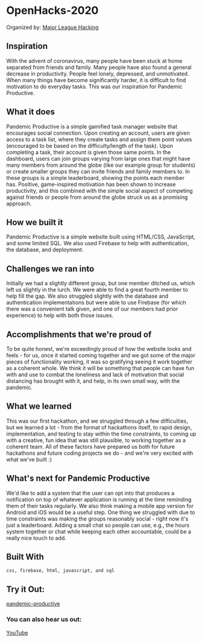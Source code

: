 # OpenHacks-2020
Organized by: [Major League Hacking](https://mlh.io/)

## Inspiration
With the advent of coronavirus, many people have been stuck at home separated from friends and family. Many people have also found a general decrease in productivity. People feel lonely, depressed, and unmotivated. When many things have become significantly harder, it is difficult to find motivation to do everyday tasks. This was our inspiration for Pandemic Productive.

## What it does
Pandemic Productive is a simple gamified task manager website that encourages social connection. Upon creating an account, users are given access to a task list, where they create tasks and assign them point values (encouraged to be based on the difficulty/length of the task). Upon completing a task, their account is given those same points. In the dashboard, users can join groups varying from large ones that might have many members from around the globe (like our example group for students) or create smaller groups they can invite friends and family members to. In these groups is a simple leaderboard, showing the points each member has. Positive, game-inspired motivation has been shown to increase productivity, and this combined with the simple social aspect of competing against friends or people from around the globe struck us as a promising approach.

## How we built it
Pandemic Productive is a simple website built using HTML/CSS, JavaScript, and some limited SQL. We also used Firebase to help with authentication, the database, and deployment.

## Challenges we ran into
Initially we had a slightly different group, but one member ditched us, which left us slightly in the lurch. We were able to find a great fourth member to help fill the gap. We also struggled slightly with the database and authentication implementations but were able to use Firebase (for which there was a convenient talk given, and one of our members had prior experience) to help with both those issues.

## Accomplishments that we're proud of
To be quite honest, we're exceedingly proud of how the website looks and feels - for us, once it started coming together and we got some of the major pieces of functionality working, it was so gratifying seeing it work together as a coherent whole. We think it will be something that people can have fun with and use to combat the loneliness and lack of motivation that social distancing has brought with it, and help, in its own small way, with the pandemic.

## What we learned
This was our first hackathon, and we struggled through a few difficulties, but we learned a lot - from the format of hackathons itself, to rapid design, implementation, and testing to stay within the time constraints, to coming up with a creative, fun idea that was still plausible, to working together as a coherent team. All of these factors have prepared us both for future hackathons and future coding projects we do - and we're very excited with what we've built :)

## What's next for Pandemic Productive
We'd like to add a system that the user can opt into that produces a notification on top of whatever application is running at the time reminding them of their tasks regularly. We also think making a mobile app version for Android and iOS would be a useful step. One thing we struggled with due to time constraints was making the groups reasonably social - right now it's just a leaderboard. Adding a small chat so people can use, e.g., the hours system together or chat while keeping each other accountable, could be a really nice touch to add.

## Built With

``` BAHS
css, firebase, html, javascript, and sql
```

## Try it Out:
[pandemic-productive](http://hamlessforce.online/)

### You can also hear us out:
[YouTube](https://www.youtube.com/watch?v=zxN6qcu3yU8&feature=youtu.be)
